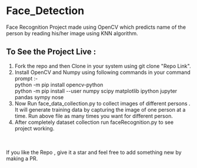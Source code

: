# Face_Detection

Face Recognition Project made using OpenCV which predicts name of the person by reading his/her image using KNN algorithm.

## To See the Project Live : </br>
 1. Fork the repo and then Clone in your system using git clone "Repo Link".</br>
 2. Install OpenCV and Numpy using following commands in your command prompt :- </br>
    python -m pip install opencv-python </br>
    python -m pip install --user numpy scipy matplotlib ipython jupyter pandas sympy nose</br>
 3. Now Run face_data_collection.py to collect images of different  persons . It will generate training data by capturing the image of one     person at a time. Run above file as many times you want for different person.</br>
 4. After completely dataset collection run faceRecognition.py to see project working. </br>
 </br>
 </br>
 If you like the Repo , give it a star and feel free to add something new by making a PR.

